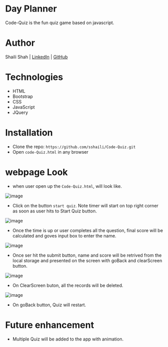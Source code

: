 ﻿# Day Planner
Code-Quiz is the fun quiz game based on javascript.

# Author
Shaili Shah | 
[LinkedIn](https://www.linkedin.com/in/shaili-shah-88706512b/) 
| [GitHub](https://github.com/sshaili) 

# Technologies

* HTML
* Bootstrap
* CSS 
* JavaScript
* JQuery

# Installation
* Clone the repo: `https://github.com/sshaili/Code-Quiz.git`
* Open `code-Quiz.html` in any browser

# webpage Look

* when user open up the `Code-Quiz.html`, will look like.

![image](https://user-images.githubusercontent.com/55032521/67172169-3b72ec80-f388-11e9-9ff6-dfc3c7b143ae.png)

* Click on the button `start quiz`. Note timer will start on top right corner as soon as user hits to Start Quiz button.

![image](https://user-images.githubusercontent.com/55032521/67172364-0fa43680-f389-11e9-94e7-689f2e587799.png)

* Once the time is up or user completes all the question, final score will be calculated and goves input box to enter the name.

![image](https://user-images.githubusercontent.com/55032521/67172429-4d08c400-f389-11e9-9e56-eeb97c7606fa.png)

* Once ser hit the submit button, name and score will be retrived from the local storage and presented on the screen with goBack and clearScreen button.

![image](https://user-images.githubusercontent.com/55032521/67172508-9c4ef480-f389-11e9-95d5-92e57c2567d9.png)

* On ClearScreen buton, all the records will be deleted.

![image](https://user-images.githubusercontent.com/55032521/67172654-27c88580-f38a-11e9-90da-1c01049e6fc0.png)

* On goBack button, Quiz will restart.

# Future enhancement

* Multiple Quiz will be added to the app with animation.

